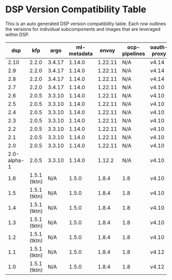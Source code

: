 <!--THIS DOC IS AUTO GENERATED-->
# DSP Version Compatibility Table

This is an auto generated DSP version compatibility table.
Each row outlines the versions for individual subcomponents and images that are leveraged within DSP.

| dsp | kfp | argo | ml-metadata | envoy | ocp-pipelines | oauth-proxy | mariadb-103 | ubi-minimal | ubi-micro | openshift |
|-----|-----|-----|-----|-----|-----|-----|-----|-----|-----|-----|
| 2.10 | 2.2.0 | 3.4.17 | 1.14.0 | 1.22.11 | N/A | v4.14 | 1 | N/A | N/A | 4.15,4.16,4.17 |
| 2.9 | 2.2.0 | 3.4.17 | 1.14.0 | 1.22.11 | N/A | v4.14 | 1 | N/A | N/A | 4.15,4.16,4.17 |
| 2.8 | 2.2.0 | 3.4.17 | 1.14.0 | 1.22.11 | N/A | v4.14 | 1 | N/A | N/A | 4.15,4.16,4.17 |
| 2.7 | 2.2.0 | 3.4.17 | 1.14.0 | 1.22.11 | N/A | v4.10 | 1 | N/A | N/A | 4.15,4.16,4.17 |
| 2.6 | 2.0.5 | 3.3.10 | 1.14.0 | 1.22.11 | N/A | v4.10 | 1 | N/A | N/A | 4.14,4.15,4.16 |
| 2.5 | 2.0.5 | 3.3.10 | 1.14.0 | 1.22.11 | N/A | v4.10 | 1 | N/A | N/A | 4.14,4.15,4.16 |
| 2.4 | 2.0.5 | 3.3.10 | 1.14.0 | 1.22.11 | N/A | v4.10 | 1 | N/A | N/A | 4.14,4.15,4.16 |
| 2.3 | 2.0.5 | 3.3.10 | 1.14.0 | 1.22.11 | N/A | v4.10 | 1 | N/A | N/A | 4.13,4.14,4.15 |
| 2.2 | 2.0.5 | 3.3.10 | 1.14.0 | 1.22.11 | N/A | v4.10 | 1 | N/A | N/A | 4.13,4.14,4.15 |
| 2.1 | 2.0.5 | 3.3.10 | 1.14.0 | 1.22.11 | N/A | v4.10 | 1 | N/A | N/A | 4.13,4.14,4.15 |
| 2.0 | 2.0.5 | 3.3.10 | 1.14.0 | 1.22.11 | N/A | v4.10 | 1 | N/A | N/A | 4.12,4.13,4.14 |
| 2.0-alpha-1 | 2.0.5 | 3.3.10 | 1.14.0 | 1.12.2 | N/A | v4.10 | 1 | N/A | N/A | 4.12,4.13,4.14 |
| 1.6 | 1.5.1 (tktn) | N/A | 1.5.0 | 1.8.4 | 1.8 | v4.10 | 1 | 8.8 | 8.8 | 4.11,4.12,4.13 |
| 1.5 | 1.5.1 (tktn) | N/A | 1.5.0 | 1.8.4 | 1.8 | v4.10 | 1 | 8.8 | 8.8 | 4.11,4.12,4.13 |
| 1.4 | 1.5.1 (tktn) | N/A | 1.5.0 | 1.8.4 | 1.8 | v4.10 | 1 | 8.8 | 8.8 | 4.11,4.12,4.13 |
| 1.3 | 1.5.1 (tktn) | N/A | 1.5.0 | 1.8.4 | 1.8 | v4.10 | 1 | 8.8 | 8.8 | 4.10,4.11,4.12 |
| 1.2 | 1.5.1 (tktn) | N/A | 1.5.0 | 1.8.4 | 1.8 | v4.10 | 1 | 8.8 | 8.8 | 4.10,4.11,4.12 |
| 1.1 | 1.5.1 (tktn) | N/A | 1.5.0 | 1.8.4 | 1.8 | v4.12 | 1 | 8.8 | 8.8 | 4.10,4.11,4.12 |
| 1.0 | 1.5.1 (tktn) | N/A | 1.5.0 | 1.8.4 | 1.8 | v4.12 | 1 | 8.8 | 8.8 | 4.10,4.11,4.12 |



[ml-metadata]: https://github.com/opendatahub-io/data-science-pipelines/blob/master/third-party/ml-metadata/Dockerfile#L15
[envoy]: https://github.com/opendatahub-io/data-science-pipelines/blob/master/third-party/metadata_envoy/Dockerfile#L15
[oauth-proxy]: https://catalog.redhat.com/software/containers/openshift4/ose-oauth-proxy/5cdb2133bed8bd5717d5ae64?tag=v4.13.0-202307271338.p0.g44af5a3.assembly.stream&push_date=1691493453000
[mariaDB]: https://catalog.redhat.com/software/containers/rhel8/mariadb-103/5ba0acf2d70cc57b0d1d9e78
[ubi-minimal]: https://catalog.redhat.com/software/containers/ubi8/ubi-minimal/5c359a62bed8bd75a2c3fba8?architecture=amd64&tag=8.8
[ubi-micro]: https://catalog.redhat.com/software/containers/ubi8-micro/601a84aadd19c7786c47c8ea?architecture=amd64&tag=8.8
